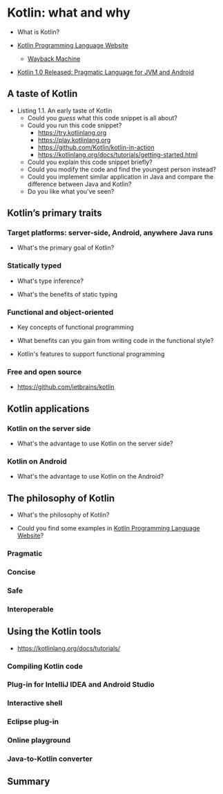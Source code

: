 #   Kotlin: what and why

*   What is Kotlin?

*   [Kotlin Programming Language Website](https://kotlinlang.org/)

    *   [Wayback Machine](https://web.archive.org/web/*/kotlinlang.org)

*   [Kotlin 1.0 Released: Pragmatic Language for JVM and Android](https://blog.jetbrains.com/kotlin/2016/02/kotlin-1-0-released-pragmatic-language-for-jvm-and-android/)

##  A taste of Kotlin

*   Listing 1.1. An early taste of Kotlin
    *   Could you *guess* what this code snippet is all about?
    *   Could you run this code snippet?
        *   https://try.kotlinlang.org
        *   https://play.kotlinlang.org
        *   https://github.com/Kotlin/kotlin-in-action
        *   https://kotlinlang.org/docs/tutorials/getting-started.html
    *   Could you explain this code snippet briefly?
    *   Could you modify the code and find the youngest person instead? 
    *   Could you implement similar application in Java and compare the difference between Java and Kotlin?
    *   Do you like what you’ve seen?

##  Kotlin’s primary traits

### Target platforms: server-side, Android, anywhere Java runs

*   What's the primary goal of Kotlin?

### Statically typed

*   What's type inference?

*   What's the benefits of static typing

### Functional and object-oriented

*   Key concepts of functional programming

*   What benefits can you gain from writing code in the functional style?

*   Kotlin's features to support functional programming

### Free and open source

*   https://github.com/jetbrains/kotlin

##  Kotlin applications

### Kotlin on the server side

*   What's the advantage to use Kotlin on the server side?

### Kotlin on Android

*   What's the advantage to use Kotlin on the Android?

##  The philosophy of Kotlin

*   What's the philosophy of Kotlin?

*   Could you find some examples in [Kotlin Programming Language Website](https://kotlinlang.org/)?

### Pragmatic

### Concise

### Safe

### Interoperable

##  Using the Kotlin tools

*   https://kotlinlang.org/docs/tutorials/

### Compiling Kotlin code

### Plug-in for IntelliJ IDEA and Android Studio

### Interactive shell

### Eclipse plug-in

### Online playground

### Java-to-Kotlin converter

##  Summary

